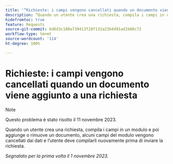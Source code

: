 ```yaml
---
title: '“Richieste: i campi vengono cancellati quando un documento viene aggiunto a una richiesta”'
description: “Quando un utente crea una richiesta, compila i campi in un modulo e poi aggiunge o rimuove un documento, alcuni campi nel modulo vengono cancellati dai dati e l’utente deve compilarli nuovamente prima di inviare la richiesta.”
hidefromtoc: true
feature: Requests
source-git-commit: 6d6d3c180a739413f28f132a23b4d91ad1b80c72
workflow-type: tm+mt
source-wordcount: '114'
ht-degree: 100%

---
```



# Richieste: i campi vengono cancellati quando un documento viene aggiunto a una richiesta

>[!NOTE]
>
>Questo problema è stato risolto il 11 novembre 2023.

Quando un utente crea una richiesta, compila i campi in un modulo e poi aggiunge o rimuove un documento, alcuni campi del modulo vengono cancellati dai dati e l’utente deve compilarli nuovamente prima di inviare la richiesta.

_Segnalato per la prima volta il 1 novembre 2023._
